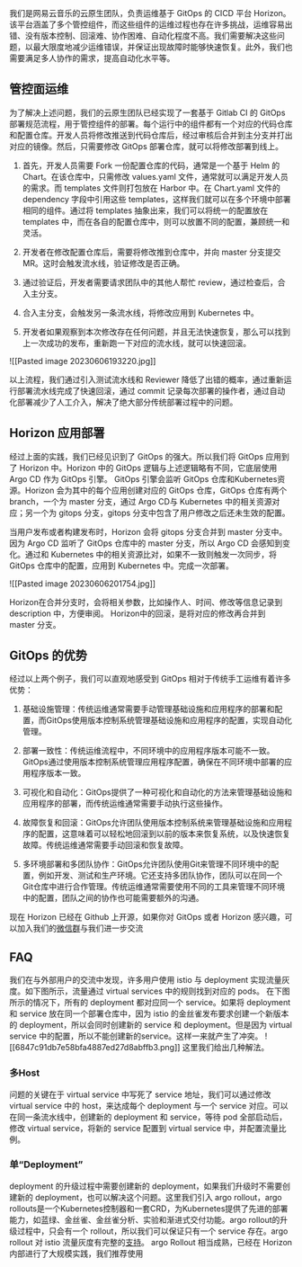 我们是网易云音乐的云原生团队，负责运维基于 GitOps 的 CICD 平台 Horizon。该平台涵盖了多个管控组件，而这些组件的运维过程也存在许多挑战，运维容易出错、没有版本控制、回滚难、协作困难、自动化程度不高。我们需要解决这些问题，以最大限度地减少运维错误，并保证出现故障时能够快速恢复。此外，我们也需要满足多人协作的需求，提高自动化水平等。

## 管控面运维

为了解决上述问题，我们的云原生团队已经实现了一套基于 Gitlab CI 的 GitOps 部署规范流程，用于管控组件的部署。每个运行中的组件都有一个对应的代码仓库和配置仓库。开发人员将修改推送到代码仓库后，经过审核后合并到主分支并打出对应的镜像。然后，只需要修改 GitOps 部署仓库，就可以将修改部署到线上。

1. 首先，开发人员需要 Fork 一份配置仓库的代码，通常是一个基于 Helm 的 Chart。在该仓库中，只需修改 values.yaml 文件，通常就可以满足开发人员的需求。而 templates 文件则打包放在 Harbor 中。在 Chart.yaml 文件的 dependency 字段中引用这些 templates，这样我们就可以在多个环境中部署相同的组件。通过将 templates 抽象出来，我们可以将统一的配置放在 templates 中，而在各自的配置仓库中，则可以放置不同的配置，兼顾统一和灵活。

2. 开发者在修改配置仓库后，需要将修改推到仓库中，并向 master 分支提交 MR。这时会触发流水线，验证修改是否正确。

3. 通过验证后，开发者需要请求团队中的其他人帮忙 review，通过检查后，合入主分支。

4. 合入主分支，会触发另一条流水线，将修改应用到 Kubernetes 中。

5. 开发者如果观察到本次修改存在任何问题，并且无法快速恢复，那么可以找到上一次成功的发布，重新跑一下对应的流水线，就可以快速回滚。

![[Pasted image 20230606193220.jpg]]

以上流程，我们通过引入测试流水线和 Reviewer 降低了出错的概率，通过重新运行部署流水线完成了快速回滚，通过 commit 记录每次部署的操作者，通过自动化部署减少了人工介入，解决了绝大部分传统部署过程中的问题。

## Horizon 应用部署

经过上面的实践，我们已经见识到了 GitOps 的强大。所以我们将 GitOps 应用到了 Horizon 中。Horizon 中的 GitOps 逻辑与上述逻辑略有不同，它底层使用 Argo CD 作为 GitOps 引擎。
GitOps 引擎会监听 GitOps 仓库和Kubernetes资源。Horizon 会为其中的每个应用创建对应的 GitOps 仓库，GitOps 仓库有两个 branch，一个为 master 分支，通过 Argo CD与 Kubernetes 中的相关资源对应；另一个为 gitops 分支，gitops 分支中包含了用户修改之后还未生效的配置。

当用户发布或者构建发布时，Horizon 会将 gitops 分支合并到 master 分支中。因为 Argo CD 监听了 GitOps 仓库中的 master 分支，所以 Argo CD 会感知到变化。通过和 Kubernetes 中的相关资源比对，如果不一致则触发一次同步，将 GitOps 仓库中的配置，应用到 Kubernetes 中。完成一次部署。

![[Pasted image 20230606201754.jpg]]

Horizon在合并分支时，会将相关参数，比如操作人、时间、修改等信息记录到 description 中，方便审阅。
Horizon中的回滚，是将对应的修改再合并到 master 分支。

## GitOps 的优势

经过以上两个例子，我们可以直观地感受到 GitOps 相对于传统手工运维有着许多优势：

1. 基础设施管理：传统运维通常需要手动管理基础设施和应用程序的部署和配置，而GitOps使用版本控制系统管理基础设施和应用程序的配置，实现自动化管理。
    
2. 部署一致性：传统运维流程中，不同环境中的应用程序版本可能不一致。GitOps通过使用版本控制系统管理应用程序配置，确保在不同环境中部署的应用程序版本一致。
    
3. 可视化和自动化：GitOps提供了一种可视化和自动化的方法来管理基础设施和应用程序的部署，而传统运维通常需要手动执行这些操作。
    
4. 故障恢复和回滚：GitOps允许团队使用版本控制系统来管理基础设施和应用程序的配置，这意味着可以轻松地回滚到以前的版本来恢复系统，以及快速恢复故障。传统运维通常需要手动回滚和恢复故障。
    
5. 多环境部署和多团队协作：GitOps允许团队使用Git来管理不同环境中的配置，例如开发、测试和生产环境。它还支持多团队协作，团队可以在同一个Git仓库中进行合作管理。传统运维通常需要使用不同的工具来管理不同环境中的配置，团队之间的协作也可能需要额外的沟通。

现在 Horizon 已经在 Github 上开源，如果你对 GitOps 或者 Horizon 感兴趣，可以加入我们的[微信群](https://github.com/horizoncd/horizon#contact-us)与我们进一步交流

## FAQ

我们在与外部用户的交流中发现，许多用户使用 istio 与 deployment 实现流量灰度。如下图所示，流量通过 virtual services 中的规则找到对应的 pods。
在下图所示的情况下，所有的 deployment 都对应同一个 service。如果将 deployment 和 service 放在同一个部署仓库中，因为 istio 的金丝雀发布要求创建一个新版本的 deployment，所以会同时创建新的 service 和 deployment。但是因为 virtual service 中的配置，所以不能创建新的service。这样一来就产生了冲突。
![[6847c91db7e58bfa4887ed27d8abffb3.png]]
这里我们给出几种解法。

### 多Host
问题的关键在于 virtual service 中写死了 service 地址，我们可以通过修改 virtual service 中的 host，来达成每个 deployment 与一个 service 对应。可以在同一条流水线中，创建新的 deployment 和 service，等待 pod 全部启动后，修改 virtual service，将新的 service 配置到 virtual service 中，并配置流量比例。

### 单“Deployment”
deployment 的升级过程中需要创建新的 deployment，如果我们升级时不需要创建新的 deployment，也可以解决这个问题。这里我们引入 argo rollout，argo rollouts是一个Kubernetes控制器和一套CRD，为Kubernetes提供了先进的部署能力，如蓝绿、金丝雀、金丝雀分析、实验和渐进式交付功能。argo rollout的升级过程中，只会有一个 rollout，所以我们可以保证只有一个 service 存在。argo rollout 对 istio 流量灰度有完整的[支持](https://argo-rollouts.readthedocs.io/en/stable/features/traffic-management/istio/)。
argo Rollout 相当成熟，已经在 Horizon 内部进行了大规模实践，我们推荐使用 


